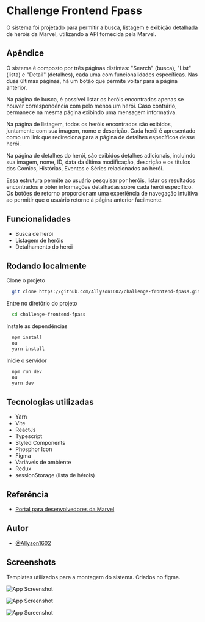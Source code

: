 
# Challenge Frontend Fpass

O sistema foi projetado para permitir a busca, listagem e exibição detalhada de heróis da Marvel, utilizando a API fornecida pela Marvel.


## Apêndice

O sistema é composto por três páginas distintas: "Search" (busca), "List" (lista) e "Detail" (detalhes), cada uma com funcionalidades específicas. Nas duas últimas páginas, há um botão que permite voltar para a página anterior.

Na página de busca, é possível listar os heróis encontrados apenas se houver correspondência com pelo menos um herói. Caso contrário, permanece na mesma página exibindo uma mensagem informativa.

Na página de listagem, todos os heróis encontrados são exibidos, juntamente com sua imagem, nome e descrição. Cada herói é apresentado como um link que redireciona para a página de detalhes específicos desse herói.

Na página de detalhes do herói, são exibidos detalhes adicionais, incluindo sua imagem, nome, ID, data da última modificação, descrição e os títulos dos Comics, Histórias, Eventos e Séries relacionados ao herói.

Essa estrutura permite ao usuário pesquisar por heróis, listar os resultados encontrados e obter informações detalhadas sobre cada herói específico. Os botões de retorno proporcionam uma experiência de navegação intuitiva ao permitir que o usuário retorne à página anterior facilmente.


## Funcionalidades

- Busca de herói
- Listagem de heróis
- Detalhamento do herói


## Rodando localmente

Clone o projeto

```bash
  git clone https://github.com/Allyson1602/challenge-frontend-fpass.git
```

Entre no diretório do projeto

```bash
  cd challenge-frontend-fpass
```

Instale as dependências

```bash
  npm install
  ou
  yarn install
```

Inicie o servidor

```bash
  npm run dev
  ou
  yarn dev
```


## Tecnologias utilizadas

- Yarn
- Vite
- ReactJs
- Typescript
- Styled Components
- Phosphor Icon
- Figma
- Variáveis de ambiente
- Redux
- sessionStorage (lista de hérois)
## Referência

 - [Portal para desenvolvedores da Marvel](https://developer.marvel.com/)


## Autor

- [@Allyson1602](https://github.com/Allyson1602)


## Screenshots

Templates utilizados para a montagem do sistema.
Criados no figma.

![App Screenshot](https://i.imgur.com/g9o0wzu.png)

![App Screenshot](https://i.imgur.com/wU9uIcM.png)

![App Screenshot](https://i.imgur.com/blAPhH0.png)

